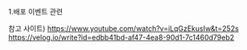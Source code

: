 1.배포 이벤트 관련

    

참고 사이트)
https://www.youtube.com/watch?v=iLqGzEkusIw&t=252s
https://velog.io/write?id=edbb41bd-af47-4ea8-90d1-7c1460d79eb2